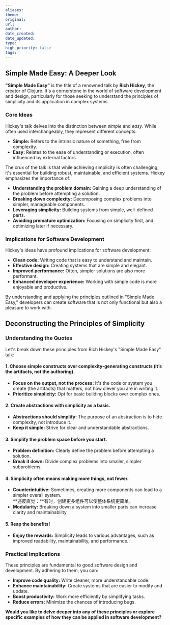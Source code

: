 ```yaml
---
aliases: 
theme: 
original: 
url: 
author: 
date_created: 
date_updated: 
type: 
high_priority: false
tags:
---
```

## Simple Made Easy: A Deeper Look

**"Simple Made Easy"** is the title of a renowned talk by **Rich Hickey**, the creator of Clojure. It's a cornerstone in the world of software development and design, particularly for those seeking to understand the principles of simplicity and its application in complex systems.

### Core Ideas

Hickey's talk delves into the distinction between _simple_ and _easy_. While often used interchangeably, they represent different concepts:

- **Simple:** Refers to the intrinsic nature of something, free from complexity.
- **Easy:** Relates to the ease of understanding or execution, often influenced by external factors.

The crux of the talk is that while achieving simplicity is often challenging, it's essential for building robust, maintainable, and efficient systems. Hickey emphasizes the importance of:

- **Understanding the problem domain:** Gaining a deep understanding of the problem before attempting a solution.
- **Breaking down complexity:** Decomposing complex problems into simpler, manageable components.
- **Leveraging simplicity:** Building systems from simple, well-defined parts.
- **Avoiding premature optimization:** Focusing on simplicity first, and optimizing later if necessary.

### Implications for Software Development

Hickey's ideas have profound implications for software development:

- **Clean code:** Writing code that is easy to understand and maintain.
- **Effective design:** Creating systems that are simple and elegant.
- **Improved performance:** Often, simpler solutions are also more performant.
- **Enhanced developer experience:** Working with simple code is more enjoyable and productive.

By understanding and applying the principles outlined in "Simple Made Easy," developers can create software that is not only functional but also a pleasure to work with.

## Deconstructing the Principles of Simplicity

### Understanding the Quotes

Let's break down these principles from Rich Hickey's "Simple Made Easy" talk:

#### 1. Choose simple constructs over complexity-generating constructs (it’s the artifacts, not the authoring).

- **Focus on the output, not the process:** It's the code or system you create (the artifacts) that matters, not how clever you are in writing it.
- **Prioritize simplicity:** Opt for basic building blocks over complex ones.

#### 2. Create abstractions with simplicity as a basis.

- **Abstractions should simplify:** The purpose of an abstraction is to hide complexity, not introduce it.
- **Keep it simple:** Strive for clear and understandable abstractions.

#### 3. Simplify the problem space before you start.

- **Problem definition:** Clearly define the problem before attempting a solution.
- **Break it down:** Divide complex problems into smaller, simpler subproblems.

#### 4. Simplicity often means making more things, not fewer.

- **Counterintuitive:** Sometimes, creating more components can lead to a simpler overall system.  
    **违反直觉：**有时，创建更多组件可以使整体系统更简单。
- **Modularity:** Breaking down a system into smaller parts can increase clarity and maintainability.

#### 5. Reap the benefits!

- **Enjoy the rewards:** Simplicity leads to various advantages, such as improved readability, maintainability, and performance.

### Practical Implications

These principles are fundamental to good software design and development. By adhering to them, you can:

- **Improve code quality:** Write cleaner, more understandable code.
- **Enhance maintainability:** Create systems that are easier to modify and update.
- **Boost productivity:** Work more efficiently by simplifying tasks.
- **Reduce errors:** Minimize the chances of introducing bugs.

**Would you like to delve deeper into any of these principles or explore specific examples of how they can be applied in software development?**